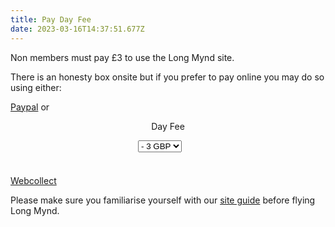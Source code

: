 ```yaml
---
title: Pay Day Fee
date: 2023-03-16T14:37:51.677Z
---
```

Non members must pay £3 to use the Long Mynd site.

There is an honesty box onsite but if you prefer to pay online you may do so using either:

[Paypal](https://paypal.com) or <div id="smart-button-container"> <div style="text-align: center;"> <div style="margin-bottom: 1.25rem;"> <p>Day Fee</p> <select id="item-options"><option value="" price="3"> - 3 GBP</option><option value="" price=""> - GBP</option></select> <select style="visibility: hidden" id="quantitySelect"></select> </div> <div id="paypal-button-container"></div> </div> </div> <script src="https://www.paypal.com/sdk/js?client-id=sb&enable-funding=venmo&currency=GBP" data-sdk-integration-source="button-factory"></script> <script> function initPayPalButton() { var shipping = 0; var itemOptions = document.querySelector("#smart-button-container #item-options"); var quantity = parseInt(); var quantitySelect = document.querySelector("#smart-button-container #quantitySelect"); if (!isNaN(quantity)) { quantitySelect.style.visibility = "visible"; } var orderDescription = 'Day Fee'; if(orderDescription === '') { orderDescription = 'Item'; } paypal.Buttons({ style: { shape: 'rect', color: 'gold', layout: 'vertical', label: 'paypal', }, createOrder: function(data, actions) { var selectedItemDescription = itemOptions.options[itemOptions.selectedIndex].value; var selectedItemPrice = parseFloat(itemOptions.options[itemOptions.selectedIndex].getAttribute("price")); var tax = (0 === 0 || false) ? 0 : (selectedItemPrice * (parseFloat(0)/100)); if(quantitySelect.options.length > 0) { quantity = parseInt(quantitySelect.options[quantitySelect.selectedIndex].value); } else { quantity = 1; } tax *= quantity; tax = Math.round(tax * 100) / 100; var priceTotal = quantity * selectedItemPrice + parseFloat(shipping) + tax; priceTotal = Math.round(priceTotal * 100) / 100; var itemTotalValue = Math.round((selectedItemPrice * quantity) * 100) / 100; return actions.order.create({ purchase_units: [{ description: orderDescription, amount: { currency_code: 'GBP', value: priceTotal, breakdown: { item_total: { currency_code: 'GBP', value: itemTotalValue, }, shipping: { currency_code: 'GBP', value: shipping, }, tax_total: { currency_code: 'GBP', value: tax, } } }, items: [{ name: selectedItemDescription, unit_amount: { currency_code: 'GBP', value: selectedItemPrice, }, quantity: quantity }] }] }); }, onApprove: function(data, actions) { return actions.order.capture().then(function(orderData) { // Full available details console.log('Capture result', orderData, JSON.stringify(orderData, null, 2)); // Show a success message within this page, e.g. const element = document.getElementById('paypal-button-container'); element.innerHTML = ''; element.innerHTML = '<h3>Thank you for your payment!</h3>'; // Or go to another URL: actions.redirect('thank_you.html'); }); }, onError: function(err) { console.log(err); }, }).render('#paypal-button-container'); } initPayPalButton(); </script>\
[Webcollect](https://webcollect.org.uk/lmsc/subscription)

Please make sure you familiarise yourself with our [site guide](/sites/long-mynd) before flying Long Mynd.